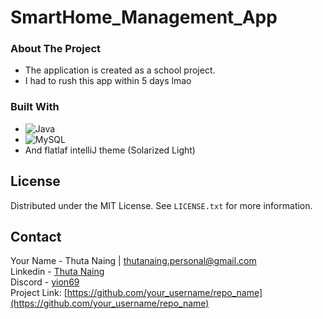 # SmartHome_Management_App

<!-- ABOUT THE PROJECT -->
### About The Project
- The application is created as a school project.
- I had to rush this app within 5 days lmao

### Built With
* ![Java](https://img.shields.io/badge/java-%23ED8B00.svg?style=for-the-badge&logo=openjdk&logoColor=white)
* ![MySQL](https://img.shields.io/badge/mysql-4479A1.svg?style=for-the-badge&logo=mysql&logoColor=white)
* And flatlaf intelliJ theme (Solarized Light)

<!-- LICENSE -->
## License

Distributed under the MIT License. See `LICENSE.txt` for more information.

<!-- CONTACT -->
## Contact

Your Name - Thuta Naing | thutanaing.personal@gmail.com <br>
Linkedin  - [Thuta Naing](www.linkedin.com/in/thuta-naing-83b5222b0)<br>
Discord   - [yion69](https://discord.com/users/444166064398663680)<br>
Project Link: [https://github.com/your_username/repo_name](https://github.com/your_username/repo_name)<br>
